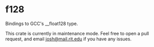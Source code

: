 # f128
Bindings to GCC's __float128 type.

This crate is currently in maintenance mode. Feel free to open a pull request, and email josh@mail.rit.edu if you have any issues. 
